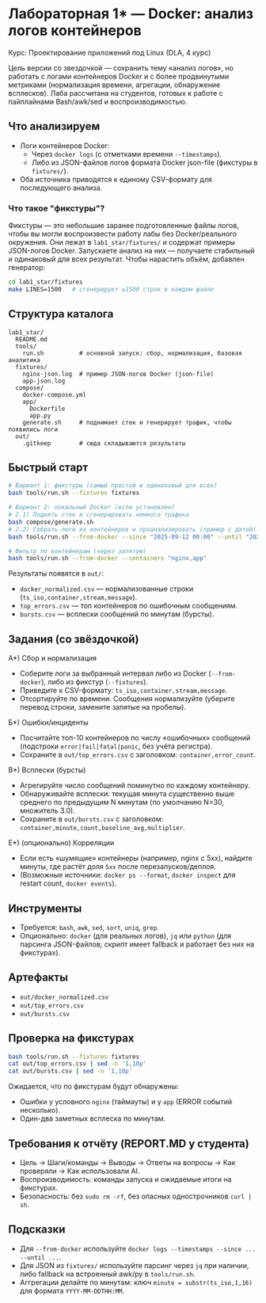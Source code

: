 # Лабораторная 1* — Docker: анализ логов контейнеров

Курс: Проектирование приложений под Linux (DLA, 4 курс)

Цель версии со звездочкой — сохранить тему «анализ логов», но работать с логами контейнеров Docker и с более продвинутыми метриками (нормализация времени, агрегации, обнаружение всплесков). Лаба рассчитана на студентов, готовых к работе с пайплайнами Bash/awk/sed и воспроизводимостью.

## Что анализируем
- Логи контейнеров Docker:
  - Через `docker logs` (с отметками времени `--timestamps`).
  - Либо из JSON-файлов логов формата Docker json-file (фикстуры в `fixtures/`).
- Оба источника приводятся к единому CSV-формату для последующего анализа.

### Что такое "фикстуры"?
Фикстуры — это небольшие заранее подготовленные файлы логов, чтобы вы могли воспроизвести работу лабы без Docker/реального окружения. Они лежат в `lab1_star/fixtures/` и содержат примеры JSON-логов Docker. Запускаете анализ на них — получаете стабильный и одинаковый для всех результат.
Чтобы нарастить объём, добавлен генератор:
```bash
cd lab1_star/fixtures
make LINES=1500   # сгенерирует ≥1500 строк в каждом файле
```

## Структура каталога
```
lab1_star/
  README.md
  tools/
    run.sh          # основной запуск: сбор, нормализация, базовая аналитика
  fixtures/
    nginx-json.log  # пример JSON-логов Docker (json-file)
    app-json.log
  compose/
    docker-compose.yml
    app/
      Dockerfile
      app.py
    generate.sh     # поднимает стек и генерирует трафик, чтобы появились логи
  out/
    .gitkeep        # сюда складываются результаты
```

## Быстрый старт
```bash
# Вариант 1: фикстуры (самый простой и одинаковый для всех)
bash tools/run.sh --fixtures fixtures

# Вариант 2: локальный Docker (если установлен)
# 2.1) Поднять стек и сгенерировать немного трафика
bash compose/generate.sh
# 2.2) Собрать логи из контейнеров и проанализировать (пример с датой)
bash tools/run.sh --from-docker --since "2025-09-12 00:00" --until "2025-09-12 01:00"

# Фильтр по контейнерам (через запятую)
bash tools/run.sh --from-docker --containers "nginx,app"
```

Результаты появятся в `out/`:
- `docker_normalized.csv` — нормализованные строки (`ts_iso,container,stream,message`).
- `top_errors.csv` — топ контейнеров по ошибочным сообщениям.
- `bursts.csv` — всплески сообщений по минутам (бурсты).

## Задания (со звёздочкой)
А*) Сбор и нормализация
- Соберите логи за выбранный интервал либо из Docker (`--from-docker`), либо из фикстур (`--fixtures`).
- Приведите к CSV-формату: `ts_iso,container,stream,message`.
- Отсортируйте по времени. Сообщения нормализуйте (уберите перевод строки, замените запятые на пробелы).

Б*) Ошибки/инциденты
- Посчитайте топ-10 контейнеров по числу «ошибочных» сообщений (подстроки `error|fail|fatal|panic`, без учёта регистра).
- Сохраните в `out/top_errors.csv` с заголовком: `container,error_count`.

В*) Всплески (бурсты)
- Агрегируйте число сообщений поминутно по каждому контейнеру.
- Обнаруживайте всплески: текущая минута существенно выше среднего по предыдущим N минутам (по умолчанию N=30, множитель 3.0).
- Сохраните в `out/bursts.csv` с заголовком: `container,minute,count,baseline_avg,multiplier`.

Е*) (опционально) Корреляции
- Если есть «шумящие» контейнеры (например, nginx с 5xx), найдите минуты, где растёт доля `5xx` после перезапусков/деплоя.
- (Возможные источники: `docker ps --format`, `docker inspect` для restart count, `docker events`).

## Инструменты
- Требуется: `bash`, `awk`, `sed`, `sort`, `uniq`, `grep`.
- Опционально: `docker` (для реальных логов), `jq` или `python` (для парсинга JSON-файлов; скрипт имеет fallback и работает без них на фикстурах).

## Артефакты
- `out/docker_normalized.csv`
- `out/top_errors.csv`
- `out/bursts.csv`

## Проверка на фикстурах
```bash
bash tools/run.sh --fixtures fixtures
cat out/top_errors.csv | sed -n '1,10p'
cat out/bursts.csv | sed -n '1,10p'
```

Ожидается, что по фикстурам будут обнаружены:
- Ошибки у условного `nginx` (таймауты) и у `app` (ERROR событий несколько).
- Один-два заметных всплеска по минутам.

## Требования к отчёту (REPORT.MD у студента)
- Цель → Шаги/команды → Выводы → Ответы на вопросы → Как проверяли → Как использовали AI.
- Воспроизводимость: команды запуска и ожидаемые итоги на фикстурах.
- Безопасность: без `sudo rm -rf`, без опасных однострочников `curl | sh`.

## Подсказки
- Для `--from-docker` используйте `docker logs --timestamps --since ... --until ...`.
- Для JSON из `fixtures/` используйте парсинг через `jq` при наличии, либо fallback на встроенный awk/py в `tools/run.sh`.
- Аггрегации делайте по минутам: ключ `minute = substr(ts_iso,1,16)` для формата `YYYY-MM-DDTHH:MM`.


